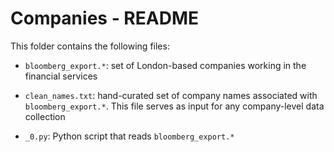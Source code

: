 Companies - README
==================

This folder contains the following files:

+ `bloomberg_export.*`: set of London-based companies working in the
  financial services

+ `clean_names.txt`: hand-curated set of company names associated with  
  `bloomberg_export.*`. This file serves as input for any company-level
  data collection
+ `_0.py`: Python script that reads `bloomberg_export.*`
